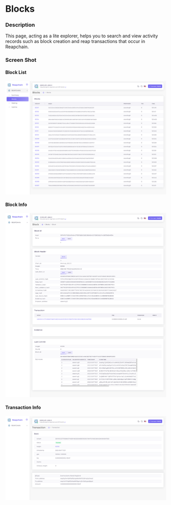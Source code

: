 # Blocks

### Description

This page, acting as a lite explorer, helps you to search and view activity records such as block creation and reap transactions that occur in Reapchain.

### Screen Shot

#### Block List

![](<../../../.gitbook/assets/image (8).png>)

#### Block Info

![](<../../../.gitbook/assets/image (1).png>)

#### Transaction Info

![](<../../../.gitbook/assets/image (3).png>)
